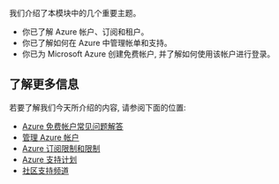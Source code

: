 我们介绍了本模块中的几个重要主题。 

- 你已了解 Azure 帐户、订阅和租户。
- 你已了解如何在 Azure 中管理帐单和支持。
- 你已为 Microsoft Azure 创建免费帐户, 并了解如何使用该帐户进行登录。 

## <a name="learn-more"></a>了解更多信息

若要了解我们今天所介绍的内容, 请参阅下面的位置:

- [Azure 免费帐户常见问题解答](https://azure.microsoft.com/free/free-account-faq/)
- [管理 Azure 帐户](https://azure.microsoft.com/account/)
- [Azure 订阅限制和限制](https://docs.microsoft.com/azure/azure-subscription-service-limits)
- [Azure 支持计划](https://azure.microsoft.com/support/plans/)
- [社区支持频道](https://azure.microsoft.com/support/community/)
